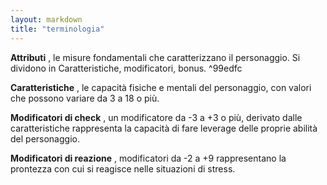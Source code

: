 ```yaml
---
layout: markdown
title: "terminologia"
---
```



**Attributi** , le misure fondamentali che caratterizzano il personaggio. Si dividono in Caratteristiche, modificatori, bonus. ^99edfc

**Caratteristiche** , le capacità fisiche e mentali del personaggio, con valori che possono variare da 3 a 18 o più.

**Modificatori di check** , un modificatore da -3 a +3 o più, derivato dalle caratteristiche rappresenta la capacità di fare leverage delle proprie abilità del personaggio.

**Modificatori di reazione** , modificatori da -2 a +9 rappresentano la prontezza con cui si reagisce nelle situazioni di stress.  
